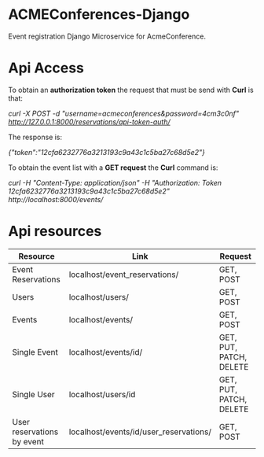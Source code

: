 # ACMEConferences-Django

Event registration Django Microservice for AcmeConference.

# Api Access

To obtain an **authorization token** the request that must be send with **Curl** is that: 

*curl -X POST -d "username=acmeconferences&password=4cm3c0nf" http://127.0.0.1:8000/reservations/api-token-auth/*

The response is:

*{"token":"12cfa6232776a3213193c9a43c1c5ba27c68d5e2"}*

To obtain the event list with a **GET request** the **Curl** command is:

*curl -H "Content-Type: application/json" -H "Authorization: Token 12cfa6232776a3213193c9a43c1c5ba27c68d5e2" http://localhost:8000/events/*

# Api resources

Resource | Link | Request
------------ | ------------- | -------------
Event Reservations | localhost/event_reservations/ | GET, POST
Users | localhost/users/ | GET, POST
Events | localhost/events/ | GET, POST
Single Event | localhost/events/id/ | GET, PUT, PATCH, DELETE
Single User | localhost/users/id | GET, PUT, PATCH, DELETE
User reservations by event | localhost/events/id/user_reservations/ | GET, POST
